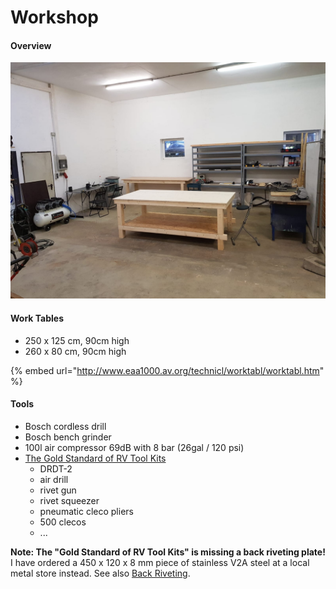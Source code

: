 # Workshop

#### Overview

![](../.gitbook/assets/whatsapp-image-2018-10-14-at-16.01.09.jpeg)

#### Work Tables

* 250 x 125 cm, 90cm high
* 260 x 80 cm, 90cm high

{% embed url="http://www.eaa1000.av.org/technicl/worktabl/worktabl.htm" %}

#### Tools

* Bosch cordless drill
* Bosch bench grinder
* 100l air compressor 69dB with 8 bar \(26gal / 120 psi\)
* [The Gold Standard of RV Tool Kits](http://planetools.com/products/the-gold-standard-of-rv-tool-kits)
  * DRDT-2
  * air drill
  * rivet gun
  * rivet squeezer
  * pneumatic cleco pliers
  * 500 clecos
  * ...

**Note: The "Gold Standard of RV Tool Kits" is missing a back riveting plate!** I have ordered a 450 x 120 x 8 mm piece of stainless V2A steel at a local metal store instead. See also [Back Riveting](back-riveting.md).

